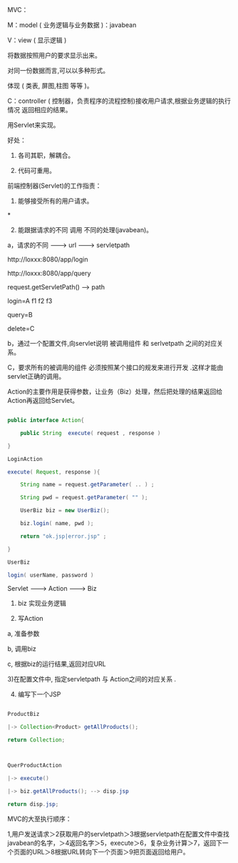 MVC：
M：model ( 业务逻辑与业务数据 )：javabean
V：view ( 显示逻辑 ) 
将数据按照用户的要求显示出来。
对同一份数据而言,可以以多种形式。
体现 ( 类表, 屏图,柱图 等等 )。
C：controller ( 控制器，负责程序的流程控制)接收用户请求,根据业务逻辑的执行情况 返回相应的结果。
用Servlet来实现。
好处：
1) 各司其职，解耦合。
2) 代码可重用。
前端控制器(Servlet)的工作指责：
1) 能够接受所有的用户请求。
<url-pattern>*</url-pattern>
2) 能跟据请求的不同 调用 不同的处理(javabean)。
a，请求的不同 ---> url ---> servletpath 
http://loxxx:8080/app/login
http://loxxx:8080/app/query
request.getServletPath() --> path

login=A f1 f2 f3
query=B
delete=C
  
b，通过一个配置文件,向servlet说明 被调用组件 和 serlvetpath 之间的对应关系。
C，要求所有的被调用的组件 必须按照某个接口的规发来进行开发 .这样才能由servlet正确的调用。  
 
Action的主要作用是获得参数，让业务（Biz）处理，然后把处理的结果返回给Action再返回给Servlet。
```java  
public interface Action{
	public String  execute( request , response )
}
LoginAction 
execute( Request, response ){
	String name = request.getParameter( .. ) ;
	String pwd = request.getParameter( "" );
	UserBiz biz = new UserBiz();
	biz.login( name, pwd ); 
	return "ok.jsp|error.jsp" ;
}
UserBiz 
login( userName, password )
```
Servlet ---> Action ---> Biz
1) biz 实现业务逻辑 
2) 写Action 
a, 准备参数 
b, 调用biz
c, 根据biz的运行结果,返回对应URL
3)在配置文件中, 指定servletpath 与 Action之间的对应关系 .
4) 编写下一个JSP
```java  
ProductBiz
|-> Collection<Product> getAllProducts();
return Collection;

QuerProductAction
|-> execute()
|-> biz.getAllProducts(); --> disp.jsp
return disp.jsp;
```
MVC的大至执行顺序：
1,用户发送请求＞2获取用户的servletpath＞3根据servletpath在配置文件中查找javabean的名字，＞4返回名字＞5，execute＞6，复杂业务计算＞7，返回下一个页面的URL＞8根据URL转向下一个页面＞9把页面返回给用户。